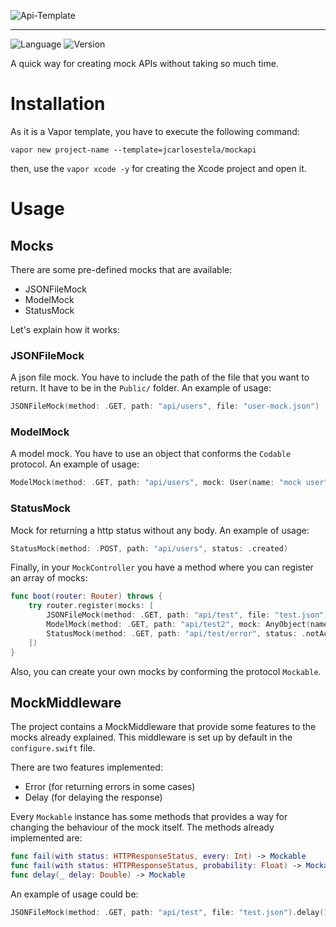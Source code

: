 ![Api-Template](https://user-images.githubusercontent.com/1342803/36623515-7293b4ec-18d3-11e8-85ab-4e2f8fb38fbd.png)

----

![Language](https://img.shields.io/badge/Language-Swift-orange.svg)
![Version](https://img.shields.io/badge/version-1.0.0-blue.svg)

A quick way for creating mock APIs without taking so much time.

# Installation

As it is a Vapor template, you have to execute the following command:

`vapor new project-name --template=jcarlosestela/mockapi`

then, use the `vapor xcode -y` for creating the Xcode project and open it.

# Usage

## Mocks

There are some pre-defined mocks that are available:

* JSONFileMock
* ModelMock
* StatusMock

Let's explain how it works:

### JSONFileMock

A json file mock. You have to include the path of the file that you want to return. It have to be in the `Public/` folder. An example of usage:

```swift
JSONFileMock(method: .GET, path: "api/users", file: "user-mock.json")
```

### ModelMock

A model mock. You have to use an object that conforms the `Codable` protocol. An example of usage:

```swift
ModelMock(method: .GET, path: "api/users", mock: User(name: "mock user"))
```

### StatusMock

Mock for returning a http status without any body. An example of usage:

```swift
StatusMock(method: .POST, path: "api/users", status: .created)
```

Finally, in your `MockController` you have a method where you can register an array of mocks:

```swift
func boot(router: Router) throws {
    try router.register(mocks: [
        JSONFileMock(method: .GET, path: "api/test", file: "test.json"),
        ModelMock(method: .GET, path: "api/test2", mock: AnyObject(name: "test")),
        StatusMock(method: .GET, path: "api/test/error", status: .notAcceptable)
    ])
}
```

Also, you can create your own mocks by conforming the protocol `Mockable`.

## MockMiddleware

The project contains a MockMiddleware that provide some features to the mocks already explained. This middleware is set up by default in the `configure.swift` file.

There are two features implemented:

* Error (for returning errors in some cases)
* Delay (for delaying the response)

Every `Mockable` instance has some methods that provides a way for changing the behaviour of the mock itself. The methods already implemented are:

```swift
func fail(with status: HTTPResponseStatus, every: Int) -> Mockable
func fail(with status: HTTPResponseStatus, probability: Float) -> Mockable
func delay(_ delay: Double) -> Mockable
```

An example of usage could be:

```swift
JSONFileMock(method: .GET, path: "api/test", file: "test.json").delay(1.0).fail(with: .badRequest, every: 1)
```
